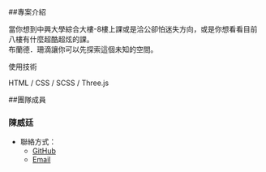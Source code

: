 ##專案介紹 

當你想到中興大學綜合大樓-8樓上課或是洽公卻怕迷失方向，或是你想看看目前八樓有什麼超酷超炫的課。<br>布蘭德．珊滴讓你可以先探索這個未知的空間。



使用技術

HTML / CSS / SCSS / Three.js

##團隊成員


### 陳威廷

- 聯絡方式：
  - [GitHub](https://github.com/Eazychen)
  - [Email](easy_chen@icloud.com)


